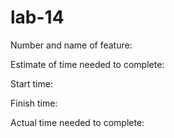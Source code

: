 # lab-14

Number and name of feature: 

Estimate of time needed to complete: 

Start time: 

Finish time: 

Actual time needed to complete: 